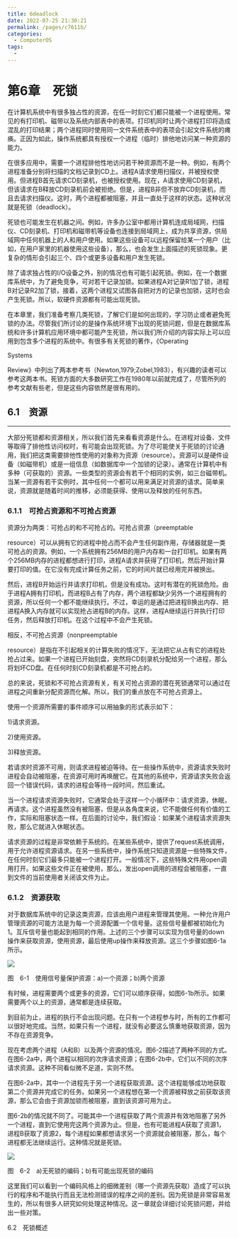 ```yaml
---
title: 6deadlock
date: 2022-07-25 21:30:21
permalink: /pages/c7611b/
categories:
  - ComputerOS
tags:
  - 
---
```

# 第6章　死锁

在计算机系统中有很多独占性的资源，在任一时刻它们都只能被一个进程使用。常见的有打印机、磁带以及系统内部表中的表项。打印机同时让两个进程打印将造成混乱的打印结果；两个进程同时使用同一文件系统表中的表项会引起文件系统的瘫痪。正因为如此，操作系统都具有授权一个进程（临时）排他地访问某一种资源的能力。

在很多应用中，需要一个进程排他性地访问若干种资源而不是一种。例如，有两个进程准备分别将扫描的文档记录到CD上。进程A请求使用扫描仪，并被授权使用。但进程B首先请求CD刻录机，也被授权使用。现在，A请求使用CD刻录机，但该请求在B释放CD刻录机前会被拒绝。但是，进程B非但不放弃CD刻录机，而且去请求扫描仪。这时，两个进程都被阻塞，并且一直处于这样的状态。这种状况就是死锁（deadlock）。

死锁也可能发生在机器之间。例如，许多办公室中都用计算机连成局域网，扫描仪、CD刻录机、打印机和磁带机等设备也连接到局域网上，成为共享资源，供局域网中任何机器上的人和用户使用。如果这些设备可以远程保留给某一个用户（比如，在用户家里的机器使用这些设备），那么，也会发生上面描述的死锁现象。更复杂的情形会引起三个、四个或更多设备和用户发生死锁。

除了请求独占性的I/O设备之外，别的情况也有可能引起死锁。例如，在一个数据库系统中，为了避免竞争，可对若干记录加锁。如果进程A对记录R1加了锁，进程B对记录R2加了锁，接着，这两个进程又试图各自把对方的记录也加锁，这时也会产生死锁。所以，软硬件资源都有可能出现死锁。

在本章里，我们准备考察几类死锁，了解它们是如何出现的，学习防止或者避免死锁的办法。尽管我们所讨论的是操作系统环境下出现的死锁问题，但是在数据库系统和许多计算机应用环境中都可能产生死锁，所以我们所介绍的内容实际上可以应用到包含多个进程的系统中。有很多有关死锁的著作，《Operating

Systems

Review》中列出了两本参考书（Newton,1979;Zobel,1983），有兴趣的读者可以参考这两本书。死锁方面的大多数研究工作在1980年以前就完成了，尽管所列的参考文献有些老，但是这些内容依然是很有用的。

## 6.1　资源

---

大部分死锁都和资源相关，所以我们首先来看看资源是什么。在进程对设备、文件等取得了排他性访问权时，有可能会出现死锁。为了尽可能使关于死锁的讨论通用，我们把这类需要排他性使用的对象称为资源（resource）。资源可以是硬件设备（如磁带机）或是一组信息（如数据库中一个加锁的记录）。通常在计算机中有多种（可获取的）资源。一些类型的资源会有若干个相同的实例，如三台磁带机。当某一资源有若干实例时，其中任何一个都可以用来满足对资源的请求。简单来说，资源就是随着时间的推移，必须能获得、使用以及释放的任何东西。

### 6.1.1　可抢占资源和不可抢占资源

资源分为两类：可抢占的和不可抢占的。可抢占资源（preemptable

resource）可以从拥有它的进程中抢占而不会产生任何副作用，存储器就是一类可抢占的资源。例如，一个系统拥有256MB的用户内存和一台打印机。如果有两个256MB内存的进程都想进行打印，进程A请求并获得了打印机，然后开始计算要打印的值。在它没有完成计算任务之前，它的时间片就已经用完并被换出。

然后，进程B开始运行并请求打印机，但是没有成功。这时有潜在的死锁危险。由于进程A拥有打印机，而进程B占有了内存，两个进程都缺少另外一个进程拥有的资源，所以任何一个都不能继续执行。不过，幸运的是通过把进程B换出内存、把进程A换入内存就可以实现抢占进程B的内存。这样，进程A继续运行并执行打印任务，然后释放打印机。在这个过程中不会产生死锁。

相反，不可抢占资源（nonpreemptable

resource）是指在不引起相关的计算失败的情况下，无法把它从占有它的进程处抢占过来。如果一个进程已开始刻盘，突然将CD刻录机分配给另一个进程，那么将划坏CD盘。在任何时刻CD刻录机都是不可抢占的。

总的来说，死锁和不可抢占资源有关，有关可抢占资源的潜在死锁通常可以通过在进程之间重新分配资源而化解。所以，我们的重点放在不可抢占资源上。

使用一个资源所需要的事件顺序可以用抽象的形式表示如下：

1)请求资源。

2)使用资源。

3)释放资源。

若请求时资源不可用，则请求进程被迫等待。在一些操作系统中，资源请求失败时进程会自动被阻塞，在资源可用时再唤醒它。在其他的系统中，资源请求失败会返回一个错误代码，请求的进程会等待一段时间，然后重试。

当一个进程请求资源失败时，它通常会处于这样一个小循环中：请求资源，休眠，再请求。这个进程虽然没有被阻塞，但是从各角度来说，它不能做任何有价值的工作，实际和阻塞状态一样。在后面的讨论中，我们假设：如果某个进程请求资源失败，那么它就进入休眠状态。

请求资源的过程是非常依赖于系统的。在某些系统中，提供了request系统调用，用于允许进程资源请求。在另一些系统中，操作系统只知道资源是一些特殊文件，在任何时刻它们最多只能被一个进程打开。一般情况下，这些特殊文件用open调用打开。如果这些文件正在被使用，那么，发出open调用的进程会被阻塞，一直到文件的当前使用者关闭该文件为止。

### 6.1.2　资源获取

对于数据库系统中的记录这类资源，应该由用户进程来管理其使用。一种允许用户管理资源的可能方法是为每一个资源配置一个信号量。这些信号量都被初始化为1。互斥信号量也能起到相同的作用。上述的三个步骤可以实现为信号量的down操作来获取资源，使用资源，最后使用up操作来释放资源。这三个步骤如图6-1a所示。

![](assets/Image00212-20210822112059-hjlbtkb.jpeg)

图　6-1　使用信号量保护资源：a)一个资源；b)两个资源

有时候，进程需要两个或更多的资源，它们可以顺序获得，如图6-1b所示。如果需要两个以上的资源，通常都是连续获取。

到目前为止，进程的执行不会出现问题。在只有一个进程参与时，所有的工作都可以很好地完成。当然，如果只有一个进程，就没有必要这么慎重地获取资源，因为不存在资源竞争。

现在考虑两个进程（A和B）以及两个资源的情况。图6-2描述了两种不同的方式。在图6-2a中，两个进程以相同的次序请求资源；在图6-2b中，它们以不同的次序请求资源。这种不同看似微不足道，实则不然。

在图6-2a中，其中一个进程先于另一个进程获取资源。这个进程能够成功地获取第二个资源并完成它的任务。如果另一个进程想在第一个资源被释放之前获取该资源，那么它会由于资源加锁而被阻塞，直到该资源可用为止。

图6-2b的情况就不同了。可能其中一个进程获取了两个资源并有效地阻塞了另外一个进程，直到它使用完这两个资源为止。但是，也有可能进程A获取了资源1，进程B获取了资源2，每个进程如果都想请求另一个资源就会被阻塞，那么，每个进程都无法继续运行。这种情况就是死锁。

![](assets/Image00213-20210822112059-8iywrln.jpeg)

图　6-2　a)无死锁的编码；b)有可能出现死锁的编码

这里我们可以看到一个编码风格上的细微差别（哪一个资源先获取）造成了可以执行的程序和不能执行而且无法检测错误的程序之间的差别。因为死锁是非常容易发生的，所以有很多人研究如何处理这种情况。这一章就会详细讨论死锁问题，并给出一些对策。

6.2　死锁概述